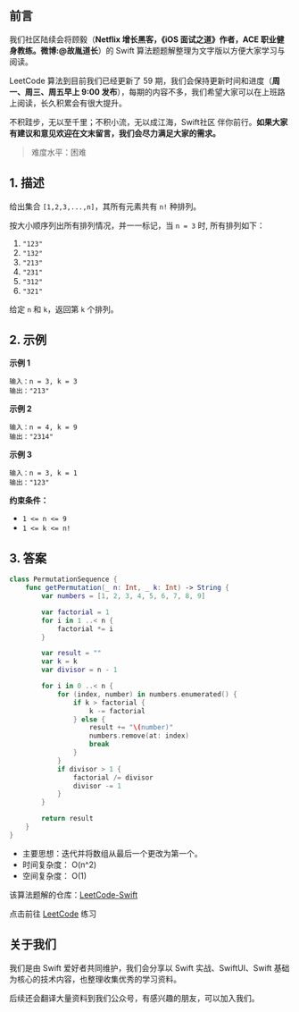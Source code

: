 ## 前言

我们社区陆续会将顾毅（**Netflix 增长黑客，《iOS 面试之道》作者，ACE 职业健身教练。微博:@故胤道长**）的 Swift 算法题题解整理为文字版以方便大家学习与阅读。

LeetCode 算法到目前我们已经更新了 59 期，我们会保持更新时间和进度（**周一、周三、周五早上 9:00 发布**），每期的内容不多，我们希望大家可以在上班路上阅读，长久积累会有很大提升。

不积跬步，无以至千里；不积小流，无以成江海，Swift社区 伴你前行。**如果大家有建议和意见欢迎在文末留言，我们会尽力满足大家的需求。**

> 难度水平：困难

## 1. 描述

给出集合 `[1,2,3,...,n]`，其所有元素共有 `n!` 种排列。

按大小顺序列出所有排列情况，并一一标记，当 `n = 3` 时, 所有排列如下：

1. `"123"`
2. `"132"`
3. `"213"`
4. `"231"`
5. `"312"`
6. `"321"`

给定 `n` 和 `k`，返回第 `k` 个排列。

## 2. 示例

**示例 1**

```
输入：n = 3, k = 3
输出："213"
```

**示例 2**

```
输入：n = 4, k = 9
输出："2314"
```

**示例 3**

```
输入：n = 3, k = 1
输出："123"
```

**约束条件：**

- `1 <= n <= 9`
- `1 <= k <= n!`

## 3. 答案

```swift
class PermutationSequence {
    func getPermutation(_ n: Int, _ k: Int) -> String {
        var numbers = [1, 2, 3, 4, 5, 6, 7, 8, 9]

        var factorial = 1
        for i in 1 ..< n {
            factorial *= i
        }

        var result = ""
        var k = k
        var divisor = n - 1

        for i in 0 ..< n {
            for (index, number) in numbers.enumerated() {
                if k > factorial {
                    k -= factorial
                } else {
                    result += "\(number)"
                    numbers.remove(at: index)
                    break
                }
            }
            if divisor > 1 {
                factorial /= divisor
                divisor -= 1
            }
        }

        return result
    }
}
```

* 主要思想：迭代并将数组从最后一个更改为第一个。
* 时间复杂度： O(n^2)
* 空间复杂度： O(1)

该算法题解的仓库：[LeetCode-Swift](https://github.com/soapyigu/LeetCode-Swift "LeetCode-Swift")

点击前往 [LeetCode](https://leetcode.com/problems/permutation-sequence/ "LeetCode") 练习

## 关于我们

我们是由 Swift 爱好者共同维护，我们会分享以 Swift 实战、SwiftUI、Swift 基础为核心的技术内容，也整理收集优秀的学习资料。

后续还会翻译大量资料到我们公众号，有感兴趣的朋友，可以加入我们。
